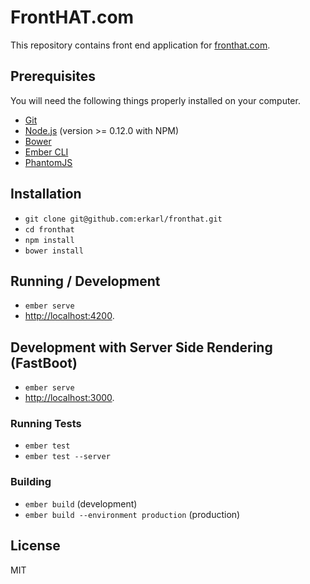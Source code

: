 # FrontHAT.com

This repository contains front end application for [fronthat.com](https://fronthat.com).

## Prerequisites

You will need the following things properly installed on your computer.

* [Git](https://git-scm.com/)
* [Node.js](https://nodejs.org/) (version >= 0.12.0 with NPM)
* [Bower](https://bower.io/)
* [Ember CLI](https://ember-cli.com/)
* [PhantomJS](http://phantomjs.org/)

## Installation

* `git clone git@github.com:erkarl/fronthat.git`
* `cd fronthat`
* `npm install`
* `bower install`

## Running / Development

* `ember serve`
* [http://localhost:4200](http://localhost:4200).

## Development with Server Side Rendering (FastBoot)

* `ember serve`
* [http://localhost:3000](http://localhost:3000).

### Running Tests

* `ember test`
* `ember test --server`

### Building

* `ember build` (development)
* `ember build --environment production` (production)

## License

MIT
